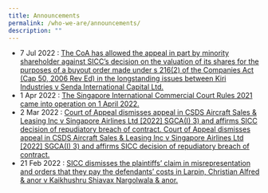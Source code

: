 ```yaml
---
title: Announcements
permalink: /who-we-are/announcements/
description: ""
---
```

* 7 Jul 2022 : [The CoA has allowed the appeal in part by minority shareholder against SICC’s decision on the valuation of its shares for the purposes of a buyout order made under s 216(2) of the Companies Act (Cap 50, 2006 Rev Ed) in the longstanding issues between Kiri Industries v Senda International Capital Ltd.](https://www.elitigation.sg/gd/sic/2022_SGCAI_5)
* 1 Apr 2022 : [The Singapore International Commercial Court Rules 2021 came into operation on 1 April 2022.](https://www.sicc.gov.sg/legislation-rules-pd/sicc-rules-2021)
* 2 Mar 2022 : [Court of Appeal dismisses appeal in CSDS Aircraft Sales & Leasing Inc v Singapore Airlines Ltd [2022] SGCA(I) 3) and affirms SICC decision of repudiatory breach of contract. Court of Appeal dismisses appeal in CSDS Aircraft Sales & Leasing Inc v Singapore Airlines Ltd [2022] SGCA(I) 3) and affirms SICC decision of repudiatory breach of contract.](https://www.sicc.gov.sg/about-the-sicc/announcements#)
* 21 Feb 2022 : [SICC dismisses the plaintiffs’ claim in misrepresentation and orders that they pay the defendants’ costs in Larpin, Christian Alfred & anor v Kaikhushru Shiavax Nargolwala & anor.](https://www.elitigation.sg/gd/sic/2022_SGHCI_4)
